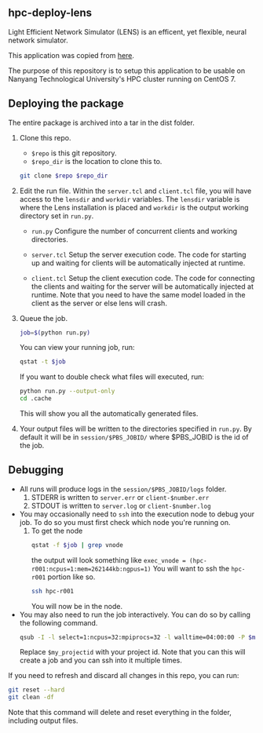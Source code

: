 ## hpc-deploy-lens
Light Efficient Network Simulator (LENS) is an efficent, yet flexible, neural network simulator.

This application was copied from [here](https://ni.cmu.edu/~plaut/Lens/Manual/introduction.html).

The purpose of this repository is to setup this application to be usable on Nanyang Technological University's HPC cluster running on CentOS 7.

## Deploying the package
The entire package is archived into a tar in the dist folder.
1. Clone this repo.
   - `$repo` is this git repository.
   - `$repo_dir` is the location to clone this to.
   ```bash
   git clone $repo $repo_dir
   ```
1. Edit the run file.
   Within the `server.tcl` and `client.tcl` file, you will have access to the `lensdir` and `workdir` variables. The `lensdir` variable is where the Lens installation is placed and `workdir` is the output working directory set in `run.py`.

   - `run.py`
     Configure the number of concurrent clients and working directories.
   
   - `server.tcl`
     Setup the server execution code.
     The code for starting up and waiting for clients will be automatically injected at runtime.

   - `client.tcl`
     Setup the client execution code.
     The code for connecting the clients and waiting for the server will be automatically injected at runtime.
     Note that you need to have the same model loaded in the client as the server or else lens will crash.

2. Queue the job.
   ```bash
   job=$(python run.py)
   ```

   You can view your running job, run:
   ```bash
   qstat -t $job
   ```

   If you want to double check what files will executed, run:
   ```bash
   python run.py --output-only
   cd .cache
   ```
   This will show you all the automatically generated files.

3. Your output files will be written to the directories specified in `run.py`.
   By default it will be in `session/$PBS_JOBID/` where $PBS_JOBID is the id of the job.

## Debugging
- All runs will produce logs in the `session/$PBS_JOBID/logs` folder.
   1. STDERR is written to `server.err` or `client-$number.err`
   2. STDOUT is written to `server.log` or `client-$number.log`
- You may occasionally need to `ssh` into the execution node to debug your job. To do so you must first check which node you're running on.
   1. To get the node
      ```bash
      qstat -f $job | grep vnode
      ```
      the output will look something like
      `exec_vnode = (hpc-r001:ncpus=1:mem=262144kb:ngpus=1)`
      You will want to ssh the `hpc-r001` portion like so.
      ```bash
      ssh hpc-r001
      ```
      You will now be in the node.
- You may also need to run the job interactively. You can do so by calling the following command.
   ```bash
   qsub -I -l select=1:ncpus=32:mpiprocs=32 -l walltime=04:00:00 -P $my_projectid 
   ```
   Replace `$my_projectid` with your project id.
   Note that you can this will create a job and you can ssh into it multiple times.

If you need to refresh and discard all changes in this repo, you can run:
```bash
git reset --hard
git clean -df
```
Note that this command will delete and reset everything in the folder, including output files.